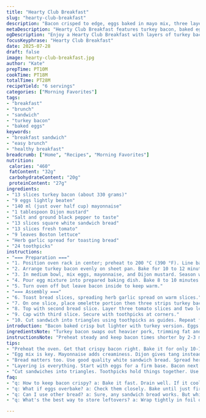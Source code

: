 ```yaml
---
title: "Hearty Club Breakfast"
slug: "hearty-club-breakfast"
description: "Bacon crisped to edge, eggs baked in mayo mix, three layers toast sandwich with fresh tomato and lettuce. Quick bake and instant assembly. Shift in ingredient amounts down by about 30 slightly. Use turkey bacon and Dijon mustard instead. Bread toasted with herb garlic spread. Timings shortened by 3-4 minutes overall. Four toothpicks per sandwich. Split omelette pieces, bacon warm in oven while assembling the layers. Cut into triangles for quick eating. Modern twist on classic club with tangy mustard and herb crunch. No nuts, no dairy, lactose free."
metaDescription: "Hearty Club Breakfast features turkey bacon, baked eggs with mayo and Dijon, layered toast with fresh veggies. Perfect quick brunch fix."
ogDescription: "Enjoy a Hearty Club Breakfast with layers of turkey bacon, creamy eggs, and fresh greens between toasted garlic herb bread. Quick and satisfying."
focusKeyphrase: "Hearty Club Breakfast"
date: 2025-07-28
draft: false
image: hearty-club-breakfast.jpg
author: "Kate"
prepTime: PT10M
cookTime: PT18M
totalTime: PT28M
recipeYield: "6 servings"
categories: ["Morning Favorites"]
tags:
- "breakfast"
- "brunch"
- "sandwich"
- "turkey bacon"
- "baked eggs"
keywords:
- "breakfast sandwich"
- "easy brunch"
- "healthy breakfast"
breadcrumb: ["Home", "Recipes", "Morning Favorites"]
nutrition: 
 calories: "460"
 fatContent: "32g"
 carbohydrateContent: "20g"
 proteinContent: "27g"
ingredients:
- "13 slices turkey bacon (about 330 grams)"
- "9 eggs lightly beaten"
- "140 ml (just over half cup) mayonnaise"
- "1 tablespoon Dijon mustard"
- "Salt and ground black pepper to taste"
- "13 slices square white sandwich bread"
- "13 slices fresh tomato"
- "9 leaves Boston lettuce"
- "Herb garlic spread for toasting bread"
- "24 toothpicks"
instructions:
- "=== Preparation ==="
- "1. Position oven rack in center; preheat to 200 °C (390 °F). Line baking sheet with parchment paper. Also line 35 x 23 cm (14 x 9 inch) baking dish with parchment, letting edges overhang. Lightly oil parchment and sides."
- "2. Arrange turkey bacon evenly on sheet pan. Bake for 10 to 12 minutes until golden and crisp. Drain on paper towels. Set aside."
- "3. In medium bowl, mix eggs, mayonnaise, and Dijon mustard. Season well with salt and pepper."
- "4. Pour egg mixture into prepared baking dish. Bake 8 to 10 minutes until just set and slightly moist inside. Cut omelette into 6 portions. Remove from oven."
- "5. Turn oven off but leave bacon inside to keep warm."
- "=== Assembly ==="
- "6. Toast bread slices, spreading herb garlic spread on warm slices."
- "7. On one slice, place omelette portion then three strips turkey bacon."
- "8. Top with second bread slice. Layer three tomato slices and two lettuce leaves."
- "9. Cap with third slice. Secure with toothpicks at corners."
- "10. Cut sandwich into triangles using toothpicks as guides. Repeat for remaining sandwiches."
introduction: "Bacon baked crisp but lighter with turkey version. Eggs blended with mayo and punchy mustard to add tang. Toast given garlic herb rub. Three layers hold it all. Tomato slices give moisture, lettuce adds crunch. Simple, speedy, rich breakfast or brunch option. No nuts, no dairy used here, lactose free approach. Slightly smaller quantities reduced by roughly 30 percent from full fat version. Timing shortened to get crisp bacon fast, eggs just firm. Classic club sandwich layers but trimmed down with fresh twist. Toothpicks hold corner stacks safe, triangles ready quick. Oven keeps bacon warm while building the sandwich. Each bite salty, creamy, crunchy. Great for busy mornings or weekend fun brunch tables."
ingredientsNote: "Turkey bacon swaps out heavier pork, trimming fat and calories yet retaining smoky crunch. Dijon mustard added to mayonnaise mix brings tang and a little heat instead of plain mayo, giving egg bake sharper flavor. Bread toasted with a garlic herb spread replaces plain toast for more depth and aroma. Tomato and Boston lettuce kept as crisp moisture and fresh greens. Quantities reduced roughly 30 percent—less bread, eggs, bacon—to serve six portions instead of original twelve slices of bacon and dozen eggs. Toothpicks ensure stable sandwich layers. Ingredients chosen with no nuts, no lactose, no dairy for allergen considerations. Simple pantry staples mostly, slight upgrade with Dijon and herb spread."
instructionsNote: "Preheat steady and keep bacon times shorter by 2-3 minutes to avoid over-crisping turkey bacon, which cooks faster than pork bacon. Egg bake similar but reduced slightly in time due to less volume and added mustard that speeds firming. Assemble sandwiches while bacon keeps warm in cooled oven, efficient workflow. Toast bread well with garlic herb spread to add taste and avoid dry bread. Layer carefully, start from bottom with egg then bacon for protein foundation, then tomato and lettuce for moisture and crunch, capped with final toast slice. Toothpicks pushed in four corners stabilize sandwich for neat triangle cuts. Serve fresh, portions structured for brunch or early lunch plate."
tips:
- "Preheat the oven. Get that crispy bacon right. Bake it for only 10-12 minutes. Drain on paper towels. Keep it warm. Hang in there, bread time next."
- "Egg mix is key. Mayonnaise adds creaminess. Dijon gives tang instead of plain mayo. Blend well. Season with salt. Pepper to taste. Bake until just set. Watch closely."
- "Bread matters too. Use good quality white sandwich bread. Spread herb garlic mix generously. Toast until golden. Adds flavor. Crunch to the layers. Avoid dry bites."
- "Layering is everything. Start with eggs for a firm base. Bacon next for a protein boost. Stack on tomatoes for moisture. Finish with crisp lettuce. Top with another slice."
- "Cut sandwiches into triangles. Toothpicks hold things together. Use four per sandwich. Makes it sturdy. Helps with quick eating. Choose sharp knifes for clean cuts."
faq:
- "q: How to keep bacon crispy? a: Bake it fast. Drain well. If it cools, keep in turned-off oven. Warm before assembling."
- "q: What if eggs overbake? a: Check them closely. Bake until just firm. Remove when needed. Can cook fast with added mustard."
- "q: Can I use other bread? a: Sure, any sandwich bread works. But white bread toasts best. Preferably use something soft. Adds comfort."
- "q: What's the best way to store leftovers? a: Wrap tightly in foil or plastic. Refrigerate. Reheat in oven before serving. Avoid microwaves."

---
```

